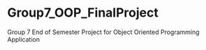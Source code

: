 # Group7_OOP_FinalProject
Group 7 End of Semester Project for Object Oriented Programming Application
